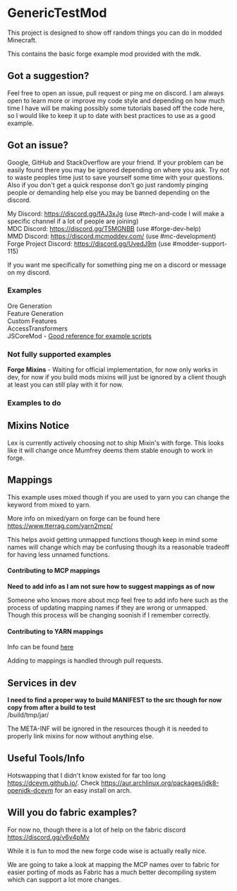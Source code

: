 GenericTestMod
======
This project is designed to show off random things you can do in modded Minecraft.

This contains the basic forge example mod provided with the mdk.

## Got a suggestion?
Feel free to open an issue, pull request or ping me on discord. I am always open to learn more or improve my code style
and depending on how much time I have will be making possibly some tutorials based off the code here, so I would like to
keep it up to date with best practices to use as a good example.

## Got an issue?
Google, GitHub and StackOverflow are your friend. If your problem can be easily found there you may be ignored depending
on where you ask. Try not to waste peoples time just to save yourself some time with your questions. Also if you don't
get a quick response don't go just randomly pinging people or demanding help else you may be banned depending on the discord.

My Discord: https://discord.gg/fAJ3xJg (use #tech-and-code I will make a specific channel if a lot of people are joining)  
MDC Discord: https://discord.gg/T5MGNBB (use #forge-dev-help)  
MMD Discord: https://discord.mcmoddev.com/ (use #mc-development)  
Forge Project Discord: https://discord.gg/UvedJ9m (use #modder-support-115)

If you want me specifically for something ping me on a discord or message on my discord.


### Examples
Ore Generation  
Feature Generation  
Custom Features  
AccessTransformers  
JSCoreMod - [Good reference for example scripts](https://github.com/MinecraftForge/CoreMods/tree/e6fed88bfcb29bc062c04310f18ebe2777582d03/src/test/javascript)

### Not fully supported examples
**Forge Mixins** - Waiting for official implementation, for now only works in dev, for now if you build mods mixins will just
be ignored by a client though at least you can still play with it for now.

### Examples to do


## Mixins Notice
Lex is currently actively choosing not to ship Mixin's with forge. This looks like it will change once Mumfrey deems them
stable enough to work in forge.

## Mappings
This example uses mixed though if you are used to yarn you can change the keyword from mixed to yarn.

More info on mixed/yarn on forge can be found here https://www.tterrag.com/yarn2mcp/

This helps avoid getting unmapped functions though keep in mind some names will change which may be confusing though
its a reasonable tradeoff for having less unnamed functions.

#### Contributing to MCP mappings
**Need to add info as I am not sure how to suggest mappings as of now**

Someone who knows more about mcp feel free to add info here such as the process of updating mapping names if they are
wrong or unmapped. Though this process will be changing soonish if I remember correctly.

#### Contributing to YARN mappings
Info can be found [here](https://github.com/FabricMC/yarn)

Adding to mappings is handled through pull requests.

## Services in dev
**I need to find a proper way to build MANIFEST to the src though for now copy from after a build to test**  
/build/tmp/jar/

The META-INF will be ignored in the resources though it is needed to properly link mixins for now without anything else.

## Useful Tools/Info
Hotswapping that I didn't know existed for far too long
https://dcevm.github.io/.
Check https://aur.archlinux.org/packages/jdk8-openjdk-dcevm for an easy install on arch.

## Will you do fabric examples?
For now no, though there is a lot of help on the fabric discord https://discord.gg/v6v4pMv

While it is fun to mod the new forge code wise is actually really nice.

We are going to take a look at mapping the MCP names over to fabric for easier porting of mods as Fabric has a much
better decompiling system which can support a lot more changes.
